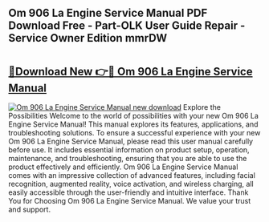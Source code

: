 ## Om 906 La Engine Service Manual PDF Download Free - Part-OLK User Guide Repair - Service Owner Edition mmrDW

# <h2><a href="http://cf24243.oget.top/?id=Om+906+La+Engine+Service+Manual">🔗Download New 👉🔴 Om 906 La Engine Service Manual</a></h2>

[![Om 906 La Engine Service Manual new download](https://i.imgur.com/5g1atiW.png)](http://cf24243.oget.top/?id=Om+906+La+Engine+Service+Manual)
Explore the Possibilities Welcome to the world of possibilities with your new Om 906 La Engine Service Manual! This manual explores its features, applications, and troubleshooting solutions. To ensure a successful experience with your new Om 906 La Engine Service Manual, please read this user manual carefully before use. It includes essential information on product setup, operation, maintenance, and troubleshooting, ensuring that you are able to use the product effectively and efficiently. Om 906 La Engine Service Manual comes with an impressive collection of advanced features, including facial recognition, augmented reality, voice activation, and wireless charging, all easily accessible through the user-friendly and intuitive interface. Thank You for Choosing Om 906 La Engine Service Manual. We value your trust and support.
